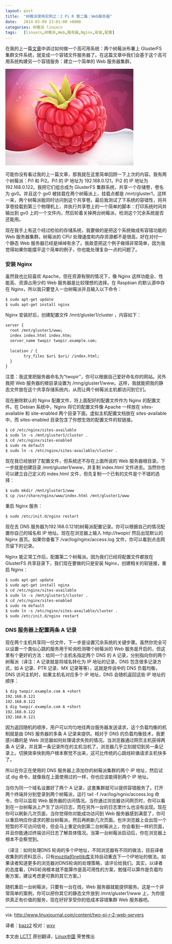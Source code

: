 ```yaml
---
layout: post
title:	"树莓派使用实例之：2 Pi R 第二篇：Web服务器"
date:	2014-03-09 23:01:00 +0800 
categories:	树莓派 linuxcn 
tags:	[linuxcn,树莓派,Web,服务器,Nginx,安装,配置]
---
```



在我的上一篇[文章](http://linux.cn/article-2587-1.html)中讲过如何做一个高可用系统：两个树莓派布署上 GlusterFS 集群文件系统，就变成一个容错文件服务器了。在这篇文章中我们会基于这个高可用系统构建另一个容错服务：建立一个简单的 Web 服务器集群。


![](/Asserts/Images/album/201403/09/230131jwz6642cuj6466s2.jpg)


可能你没有看过我的上一篇文章，那我就在这里简单回顾一下上次的内容。我有两个树莓派：Pi1 和 Pi2。Pi1 的 IP 地址为 192.168.0.121，Pi2 的 IP 地址为 192.168.0.122。我把它们组合成为 GlusterFS 集群系统，共享一个存储卷，卷名为 gv0。并且这个 gv0 被挂载在两个树莓派上，挂载点都是 /mnt/gluster1，这样一来，两个树莓派能同时访问到这个共享卷。最后我测试了下系统的容错性，将共享卷挂载到第三个物理机上，并执行共享卷上的一个简单的脚本：打印系统时间并输出到 gv0 上的一个文件内，然后轮着关掉两台树莓派，检测这个冗余系统是否还能用。


现在我手上有这个经过检验的存储系统，我要做的是把这个系统做成有容错功能的 Web 服务器集群。树莓派的 CPU 处理速度和内存资源都不是很高，好在对付一个静态 Web 服务器已经是绰绰有余了。我故意把这个例子做得非常简单，因为我觉得如果你能摆平这个简单的例子，你也能处理复杂一点的问题了。


### 安装 Nginx


虽然我也比较喜欢 Apache，但在资源有限的情况下，像 Nginx 这样功能全、性能高、资源占用少的 Web 服务器是比较理想的选择。在 Raspbian 的默认源中存在 Nginx，所以我只要登入一台树莓派并且输入以下命令：



```
$ sudo apt-get update
$ sudo apt-get install nginx

```

Nginx 安装好后，创建配置文件 /mnt/gluster1/cluster ，内容如下：



```
server {
  root /mnt/gluster1/www;
  index index.html index.htm;
  server_name twopir twopir.example.com;

  location / {
        try_files $uri $uri/ /index.html;
  }
}

```

注意：我这里把服务器命名为“twopir”，你可以根据自己爱好命名你的网站。另外我把 Web 服务器的根目录设置为 /mng/gluster1/www。这样，我就能把我的静态文件放在这个共享存储系统内，从而让两个树莓派主机都访问到它们。


现在删除默认的 Nginx 配置文件，将上面配好的配置文件作为 Nginx 的配置文件。在 Debian 系统中，Nginx 将它的配置文件像 Apache 一样放在 sites-available 和 site-enabled 两个目录下面。虚拟主机配置文档放在 sites-available 中，而 sites-enabled 目录包含了你想生效的配置文件的软链接。



```
$ cd /etc/nginx/sites-available
$ sudo ln -s /mnt/gluster1/cluster .
$ cd /etc/nginx/sites-enabled
$ sudo rm default
$ sudo ln -s /etc/nginx/sites-available/cluster .

```

现在我已经放好了配置文件，但系统还不存在上面所说的 Web 服务器根目录。下一步就是创建目录 /mnt/gluster1/www，并复制 index.html 文件进去。当然你也可以建立自己定义的 index.html 文件，但先复制一个已有的文件是个不错的选择：



```
$ sudo mkdir /mnt/gluster1/www
$ cp /usr/share/nginx/www/index.html /mnt/gluster1/www

```

重启 Nginx 服务：



```
$ sudo /etc/init.d/nginx restart

```

现在去 DNS 服务器为192.168.0.121的树莓派配置记录。你可以根据自己的情况配置你自己的域名和 IP 地址。现在在浏览器上输入 http://twopir/ 然后出现默认的 Nginx 首页。如果你查看下 /var/log/nginx/access.log 文件，你可以看到点击网页留下的记录。


Nginx 能正常工作后，配置第二个树莓派。因为我们已经将配置文件都放在 GlusterFS 共享目录下，我们现在要做的只是安装 Nginx，创建相关的软链接，重启 Nginx：



```
$ sudo apt-get update
$ sudo apt-get install nginx
$ cd /etc/nginx/sites-available
$ sudo ln -s /mnt/gluster1/cluster .
$ cd /etc/nginx/sites-enabled
$ sudo rm default
$ sudo ln -s /etc/nginx/sites-available/cluster .
$ sudo /etc/init.d/nginx restart

```

### DNS 服务器上配置两条 A 记录


现在两个主机共享同一份文件，下一步是设置冗余系统的关键步骤。虽然你完全可以设置一个类似心跳的服务用于轮询检测哪个树莓派的 Web 服务是开启的，但这里有个更好的方法：给同一个主机名指定两个 DNS 的 A 记录，分别指向你的两个树莓派（译注：A 记录就是将域名转化为 IP 地址的记录，DNS 包含很多记录方式，如 A 记录、PTR 记录、MX 记录等等），这就是传说中的 DNS 负载均衡，DNS 访问主机时，如果主机名对应多个 IP 地址，DNS 会随机返回这些 IP 地址的顺序：



```
$ dig twopir.example.com A +short
192.168.0.121
192.168.0.122
$ dig twopir.example.com A +short
192.168.0.122
192.168.0.121

```

因为返回随机的顺序，用户可以均匀地往两台服务器发送请求，这个负载均衡的机制就是由 DNS 服务器的多条 A 记录来提供。相对于 DNS 的负载均衡技术，我更感兴趣的是 Web 浏览器如何处理请求失败的情况。当浏览器通过网页主机获得两条 A 记录，并且第一条记录所在的主机当机了，浏览器几乎立刻就切到另一条记录上。切换效率快到用户根本察觉不出来，这可比传统的心跳线轮循请求主机快多了。


所以在你正在使用的 DNS 服务器上添加你的树莓派集群的两个 IP 地址，然后试试 dig 命令，就像我在上面使用过的一样，你也应该能得到两个 IP 地址。


当你为同一个域名设置好了两个 A 记录，这套集群就可以提供容错服务了。打开两个终端并分别登录到两个树莓派，运行 tail -f /var/log/ngnix/access.log 命令，你可以监视 Web 服务器的访问情况。当你通过浏览器访问网页时，你可以看到在一台树莓派上产生了访问日志，而在另外一台的日志里什么也没有出现。现在你可以刷新几次页面，当你觉得你对能成功访问到 Web 服务器感到满意了，你可以重启响应你请求的那台树莓派，然后再刷新几次页面。也许浏览器上会出现一个短暂的不可访问信号，但会马上重定向到第二台树莓派上，你会看到一样的页面，并且你能通过终端访问日志了解具体情况。当第一台树莓派启动后，你在浏览器上根本不会察觉到。


（译注：如何处理DNS 轮询的多个IP地址，不同浏览器有不同的做法，目前译者收集到的资料显示，只有[mozilla的netlib库](http://www-archive.mozilla.org/docs/netlib/dns.html)支持自动重连下一个IP地址的做法。如果读者知道更多的浏览器对DNS轮询的处理策略，请评论给我们。其实，以译者的态度看，DNS轮询根本就不能算作是高可用性的方案，勉强可以算作是负载均衡方案，建议考虑更可靠的其它方案。）


随机重启一台树莓派，只要有一台在线，Web 服务器就能提供服务。这是一个非常简单的案例，你可以把你其它的静态文件放到 /mnt/gluster1/www 上，为你提供真正有价值的服务，现在好好享受你的低成本容错集群 Web 服务器吧。




---


via: <http://www.linuxjournal.com/content/two-pi-r-2-web-servers>


译者：[bazz2](https://github.com/bazz2) 校对：[wxy](https://github.com/wxy)


本文由 [LCTT](https://github.com/LCTT/TranslateProject) 原创翻译，[Linux中国](http://linux.cn/) 荣誉推出
